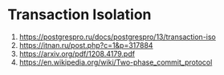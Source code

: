 # Transaction Isolation
1. https://postgrespro.ru/docs/postgrespro/13/transaction-iso
2. https://itnan.ru/post.php?c=1&p=317884
3. https://arxiv.org/pdf/1208.4179.pdf
4. https://en.wikipedia.org/wiki/Two-phase_commit_protocol
